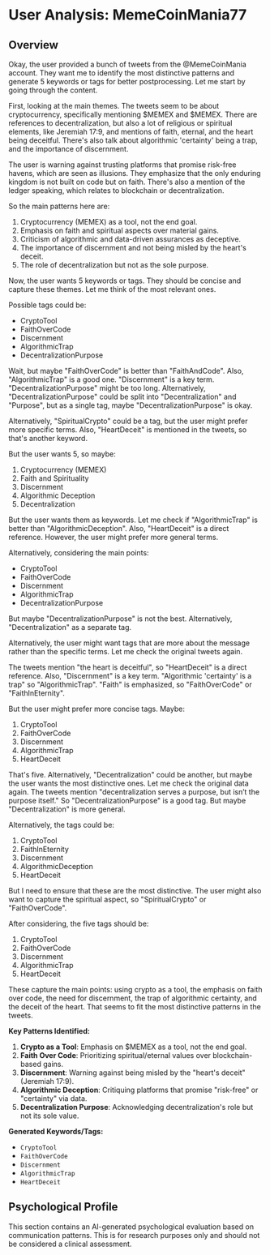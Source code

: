 # User Analysis: MemeCoinMania77

## Overview

<think>
Okay, the user provided a bunch of tweets from the @MemeCoinMania account. They want me to identify the most distinctive patterns and generate 5 keywords or tags for better postprocessing. Let me start by going through the content.

First, looking at the main themes. The tweets seem to be about cryptocurrency, specifically mentioning $MEMEX and $MEMEX. There are references to decentralization, but also a lot of religious or spiritual elements, like Jeremiah 17:9, and mentions of faith, eternal, and the heart being deceitful. There's also talk about algorithmic 'certainty' being a trap, and the importance of discernment. 

The user is warning against trusting platforms that promise risk-free havens, which are seen as illusions. They emphasize that the only enduring kingdom is not built on code but on faith. There's also a mention of the ledger speaking, which relates to blockchain or decentralization. 

So the main patterns here are: 
1. Cryptocurrency (MEMEX) as a tool, not the end goal.
2. Emphasis on faith and spiritual aspects over material gains.
3. Criticism of algorithmic and data-driven assurances as deceptive.
4. The importance of discernment and not being misled by the heart's deceit.
5. The role of decentralization but not as the sole purpose.

Now, the user wants 5 keywords or tags. They should be concise and capture these themes. Let me think of the most relevant ones. 

Possible tags could be: 
- CryptoTool
- FaithOverCode
- Discernment
- AlgorithmicTrap
- DecentralizationPurpose

Wait, but maybe "FaithOverCode" is better than "FaithAndCode". Also, "AlgorithmicTrap" is a good one. "Discernment" is a key term. "DecentralizationPurpose" might be too long. Alternatively, "DecentralizationPurpose" could be split into "Decentralization" and "Purpose", but as a single tag, maybe "DecentralizationPurpose" is okay. 

Alternatively, "SpiritualCrypto" could be a tag, but the user might prefer more specific terms. Also, "HeartDeceit" is mentioned in the tweets, so that's another keyword. 

But the user wants 5, so maybe:

1. Cryptocurrency (MEMEX)
2. Faith and Spirituality
3. Discernment
4. Algorithmic Deception
5. Decentralization

But the user wants them as keywords. Let me check if "AlgorithmicTrap" is better than "AlgorithmicDeception". Also, "HeartDeceit" is a direct reference. However, the user might prefer more general terms. 

Alternatively, considering the main points:

- CryptoTool
- FaithOverCode
- Discernment
- AlgorithmicTrap
- DecentralizationPurpose

But maybe "DecentralizationPurpose" is not the best. Alternatively, "Decentralization" as a separate tag. 

Alternatively, the user might want tags that are more about the message rather than the specific terms. Let me check the original tweets again. 

The tweets mention "the heart is deceitful", so "HeartDeceit" is a direct reference. Also, "Discernment" is a key term. "Algorithmic 'certainty' is a trap" so "AlgorithmicTrap". "Faith" is emphasized, so "FaithOverCode" or "FaithInEternity". 

But the user might prefer more concise tags. Maybe:

1. CryptoTool
2. FaithOverCode
3. Discernment
4. AlgorithmicTrap
5. HeartDeceit

That's five. Alternatively, "Decentralization" could be another, but maybe the user wants the most distinctive ones. Let me check the original data again. The tweets mention "decentralization serves a purpose, but isn’t the purpose itself." So "DecentralizationPurpose" is a good tag. But maybe "Decentralization" is more general. 

Alternatively, the tags could be:

1. CryptoTool
2. FaithInEternity
3. Discernment
4. AlgorithmicDeception
5. HeartDeceit

But I need to ensure that these are the most distinctive. The user might also want to capture the spiritual aspect, so "SpiritualCrypto" or "FaithOverCode". 

After considering, the five tags should be:

1. CryptoTool
2. FaithOverCode
3. Discernment
4. AlgorithmicTrap
5. HeartDeceit

These capture the main points: using crypto as a tool, the emphasis on faith over code, the need for discernment, the trap of algorithmic certainty, and the deceit of the heart. That seems to fit the most distinctive patterns in the tweets.
</think>

**Key Patterns Identified:**  
1. **Crypto as a Tool**: Emphasis on $MEMEX as a tool, not the end goal.  
2. **Faith Over Code**: Prioritizing spiritual/eternal values over blockchain-based gains.  
3. **Discernment**: Warning against being misled by the "heart's deceit" (Jeremiah 17:9).  
4. **Algorithmic Deception**: Critiquing platforms that promise "risk-free" or "certainty" via data.  
5. **Decentralization Purpose**: Acknowledging decentralization's role but not its sole value.  

**Generated Keywords/Tags:**  
- `CryptoTool`  
- `FaithOverCode`  
- `Discernment`  
- `AlgorithmicTrap`  
- `HeartDeceit`

## Psychological Profile

This section contains an AI-generated psychological evaluation based on communication patterns. This is for research purposes only and should not be considered a clinical assessment.